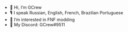 - 👋 Hi, I’m GCrew
- 🎙 I speak Russian, English, French, Brazilian Portuguese
- 🔎 I’m interested in FNF modding
- 📡 My Discord: GCrew#9511

<!---
GreatCrewmate/GreatCrewmate is a ✨ special ✨ repository because its `README.md` (this file) appears on your GitHub profile.
You can click the Preview link to take a look at your changes.
--->
